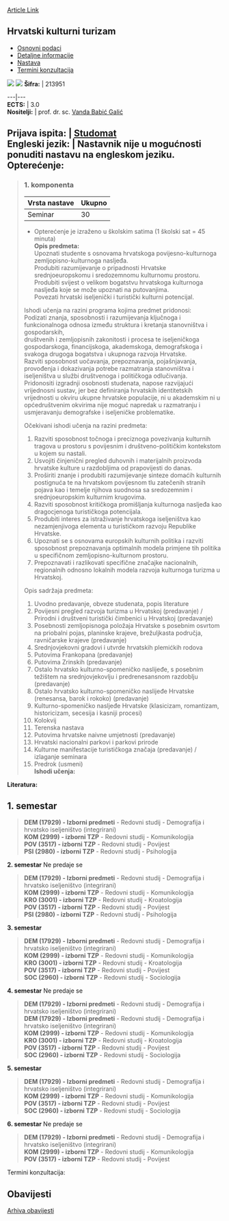 [Article Link](https://www.fhs.hr/predmet/hkt)

## Hrvatski kulturni turizam
  * [Osnovni podaci](https://www.fhs.hr/predmet/hkt#v1id-904815_674494_1_0 "Osnovni podaci")
  * [Detaljne informacije](https://www.fhs.hr/predmet/hkt#v1id-904815_674494_1_1 "Detaljne informacije")
  * [Nastava](https://www.fhs.hr/predmet/hkt#v1id-904815_674494_1_2 "Nastava")
  * [Termini konzultacija](https://www.fhs.hr/predmet/hkt#v1id-904815_674494_1_3 "Termini konzultacija")


[![](https://www.fhs.hr/img/flags/gif/hr.gif)](https://www.fhs.hr/predmet/hkt) [![](https://www.fhs.hr/img/flags/gif/gb.gif)](https://www.fhs.hr/en/course/cct)
**Šifra:** |  213951  
  
---|---  
**ECTS:** |  3.0   
**Nositelji:** |  prof. dr. sc. [Vanda Babić Galić](https://www.fhs.hr/djelatnik/vanda.babic_galic)   
  
**Prijava ispita:** |  [Studomat](http://www.isvu.hr/studomat)  
**Engleski jezik:** |  Nastavnik nije u mogućnosti ponuditi nastavu na engleskom jeziku.   
**Opterećenje:**  
---  
> ### 1. komponenta
> | Vrsta nastave | Ukupno  
> ---|---  
> Seminar | 30  
> * Opterećenje je izraženo u školskim satima (1 školski sat = 45 minuta)   
**Opis predmeta:**  
> Upoznati studente s osnovama hrvatskoga povijesno-kulturnoga zemljopisno-kulturnoga nasljeđa.  
>  Produbiti razumijevanje o pripadnosti Hrvatske srednjoeuropskomu i sredozemnomu kulturnomu prostoru.  
>  Produbiti svijest o velikom bogatstvu hrvatskoga kulturnoga nasljeđa koje se može upoznati na putovanjima.  
>  Povezati hrvatski iseljenički i turistički kulturni potencijal.  
>    
>  Ishodi učenja na razini programa kojima predmet pridonosi:  
>  Podizati znanja, sposobnosti i razumijevanja ključnoga i funkcionalnoga odnosa između struktura i kretanja stanovništva i gospodarskih,  
>  društvenih i zemljopisnih zakonitosti i procesa te iseljeničkoga gospodarskoga, financijskoga, akademskoga, demografskoga i svakoga drugoga bogatstva i ukupnoga razvoja Hrvatske.  
>  Razviti sposobnost uočavanja, prepoznavanja, pojašnjavanja, provođenja i dokazivanja potrebe razmatranja stanovništva i iseljeništva u službi društvenoga i političkoga odlučivanja.  
>  Pridonositi izgradnji osobnosti studenata, napose razvijajući vrijednosni sustav, jer bez definiranja hrvatskih identitetskih vrijednosti u okviru ukupne hrvatske populacije, ni u akademskim ni u općedruštvenim okvirima nije moguć napredak u razmatranju i usmjeravanju demografske i iseljeničke problematike.  
>    
>  Očekivani ishodi učenja na razini predmeta:  
>  1. Razviti sposobnost točnoga i preciznoga povezivanja kulturnih tragova u prostoru s povijesnim i društveno-političkim kontekstom u kojem su nastali.  
>  2. Usvojiti činjenični pregled duhovnih i materijalnih proizvoda hrvatske kulture u razdobljima od prapovijesti do danas.  
>  3. Proširiti znanje i produbiti razumijevanje sinteze domaćih kulturnih postignuća te na hrvatskom povijesnom tlu zatečenih stranih pojava kao i temelje njihova suodnosa sa sredozemnim i srednjoeuropskim kulturnim krugovima.  
>  4. Razviti sposobnost kritičkoga promišljanja kulturnoga nasljeđa kao dragocjenoga turističkoga potencijala.  
>  5. Produbiti interes za istraživanje hrvatskoga iseljeništva kao nezamjenjivoga elementa u turističkom razvoju Republike Hrvatske.  
>  6. Upoznati se s osnovama europskih kulturnih politika i razviti sposobnost prepoznavanja optimalnih modela primjene tih politika u specifičnom zemljopisno-kulturnom prostoru.  
>  7. Prepoznavati i razlikovati specifične značajke nacionalnih, regionalnih odnosno lokalnih modela razvoja kulturnoga turizma u Hrvatskoj.  
>    
>  Opis sadržaja predmeta:  
>  1. Uvodno predavanje, obveze studenata, popis literature  
>  2. Povijesni pregled razvoja turizma u Hrvatskoj (predavanje) / Prirodni i društveni turistički čimbenici u Hrvatskoj (predavanje)  
>  3. Posebnosti zemljopisnoga položaja Hrvatske s posebnim osvrtom na priobalni pojas, planinske krajeve, brežuljkasta područja, ravničarske krajeve (predavanje)  
>  4. Srednjovjekovni gradovi i utvrde hrvatskih plemićkih rodova  
>  5. Putovima Frankopana (predavanje)  
>  6. Putovima Zrinskih (predavanje)  
>  7. Ostalo hrvatsko kulturno-spomeničko naslijeđe, s posebnim težištem na srednjovjekovlju i predrenesansnom razdoblju (predavanje)  
>  8. Ostalo hrvatsko kulturno-spomeničko naslijeđe Hrvatske (renesansa, barok i rokoko) (predavanje)  
>  9. Kulturno-spomeničko nasljeđe Hrvatske (klasicizam, romantizam, historicizam, secesija i kasniji procesi)  
>  10. Kolokvij  
>  11. Terenska nastava  
>  12. Putovima hrvatske naivne umjetnosti (predavanje)  
>  13. Hrvatski nacionalni parkovi i parkovi prirode  
>  14. Kulturne manifestacije turističkoga značaja (predavanje) / izlaganje seminara  
>  15. Predrok (usmeni)  
**Ishodi učenja:**  

  
**Literatura:**  

  
**1. semestar**  
---  
> **DEM (17929) - Izborni predmeti** - Redovni studij - Demografija i hrvatsko iseljeništvo (integrirani)  
>  **KOM (2999) - izborni TZP** - Redovni studij - Komunikologija  
>  **POV (3517) - izborni TZP** - Redovni studij - Povijest  
>  **PSI (2980) - izborni TZP** - Redovni studij - Psihologija  
>   
  
**2. semestar** Ne predaje se  
> **DEM (17929) - Izborni predmeti** - Redovni studij - Demografija i hrvatsko iseljeništvo (integrirani)  
>  **KOM (2999) - izborni TZP** - Redovni studij - Komunikologija  
>  **KRO (3001) - izborni TZP** - Redovni studij - Kroatologija  
>  **POV (3517) - izborni TZP** - Redovni studij - Povijest  
>  **PSI (2980) - izborni TZP** - Redovni studij - Psihologija  
>   
  
**3. semestar**  
> **DEM (17929) - Izborni predmeti** - Redovni studij - Demografija i hrvatsko iseljeništvo (integrirani)  
>  **KOM (2999) - izborni TZP** - Redovni studij - Komunikologija  
>  **KRO (3001) - izborni TZP** - Redovni studij - Kroatologija  
>  **POV (3517) - izborni TZP** - Redovni studij - Povijest  
>  **SOC (2960) - izborni TZP** - Redovni studij - Sociologija  
>   
  
**4. semestar** Ne predaje se  
> **DEM (17929) - Izborni predmeti** - Redovni studij - Demografija i hrvatsko iseljeništvo (integrirani)  
>  **DEM (17929) - Izborni predmeti** - Redovni studij - Demografija i hrvatsko iseljeništvo (integrirani)  
>  **KOM (2999) - izborni TZP** - Redovni studij - Komunikologija  
>  **KRO (3001) - izborni TZP** - Redovni studij - Kroatologija  
>  **POV (3517) - izborni TZP** - Redovni studij - Povijest  
>  **SOC (2960) - izborni TZP** - Redovni studij - Sociologija  
>   
  
**5. semestar**  
> **DEM (17929) - Izborni predmeti** - Redovni studij - Demografija i hrvatsko iseljeništvo (integrirani)  
>  **KOM (2999) - izborni TZP** - Redovni studij - Komunikologija  
>  **POV (3517) - izborni TZP** - Redovni studij - Povijest  
>  **SOC (2960) - izborni TZP** - Redovni studij - Sociologija  
>   
  
**6. semestar** Ne predaje se  
> **DEM (17929) - Izborni predmeti** - Redovni studij - Demografija i hrvatsko iseljeništvo (integrirani)  
>  **KOM (2999) - izborni TZP** - Redovni studij - Komunikologija  
>  **POV (3517) - izborni TZP** - Redovni studij - Povijest  
>   
Termini konzultacija: 


## Obavijesti
[Arhiva obavijesti](https://www.fhs.hr/predmet/hkt?@=21cf6#news_119942 "Arhiva obavijesti")
